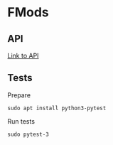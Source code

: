 # FMods

## API
[Link to API](fmods.md)

## Tests

Prepare
```
sudo apt install python3-pytest
```

Run tests
```
sudo pytest-3
```
